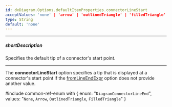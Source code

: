 ```yaml
---
id: dxDiagram.Options.defaultItemProperties.connectorLineStart
acceptValues: 'none' | 'arrow' | 'outlinedTriangle' | 'filledTriangle'
type: String
default: 'none'
---
```

---
##### shortDescription
Specifies the default tip of a connector's start point.

---
The **connectorLineStart** option specifies a tip that is displayed at a connector's start point if the [fromLineEndExpr](/api-reference/10%20UI%20Widgets/dxDiagram/1%20Configuration/edges/fromLineEndExpr.md '/Documentation/ApiReference/UI_Components/dxDiagram/Configuration/edges/#fromLineEndExpr') option does not provide another value.

#include common-ref-enum with {
    enum: "`DiagramConnectorLineEnd`",
    values: "`None`, `Arrow`, `OutlinedTriangle`, `FilledTriangle`"
}